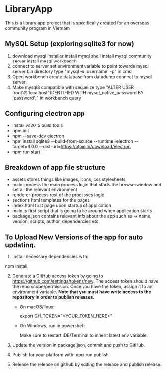 # LibraryApp
This is a library app project that is specifically created for an overseas community program in Vietnam

## MySQL Setup (exploring sqlite3 for now)
1. download mysql installer
	install mysql shell
	install mysql community server
	install mysql workbench
2. connect to server
	set environment variable to point towards mysql server bin directory
	type "mysql -u 'username' -p" in cmd
3. Open workbench
	create database from datadump
	connect to mysql server
4. Make mysql8 compatible with sequelize
	type "ALTER USER 'root'@'localhost' IDENTIFIED WITH mysql_native_password BY 'password';" in workbench query

## Configuring electron app
- install vs2015 build tools
- npm init
- npm --save-dev electron
- npm install sqlite3 --build-from-source --runtime=electron --target=3.0.0 --dist-url=https://atom.io/download/electron
- npm run start

## Breakdown of app file structure
- assets
	stores things like images, icons, css stylesheets
- main-process
	the main process logic that starts the browserwindow and set all the relevant environment
- renderer-process
	rest of the processes logic
- sections
	html templates for the pages
- index.html
	first page upon startup of application
- main.js
	first script that is going to be around when application starts
- package.json
	contains relevant info about the app such as -> name, version, scripts, author, dependencies etc.



## To Upload New Versions of the app for auto updating.
1. Install necessary dependencies with:

npm install

2. Generate a GitHub access token by going to https://github.com/settings/tokens/new. The access token should have the repo scope/permission. Once you have the token, assign it to an environment variable.
**Note that you must have write access to the repository in order to publish releases.**

	- On macOS/linux:

		 export GH_TOKEN="<YOUR_TOKEN_HERE>"
	 
	- On Windows, run in powershell:

 		[Environment]::SetEnvironmentVariable("GH_TOKEN","<YOUR_TOKEN_HERE>","User")
		Make sure to restart IDE/Terminal to inherit latest env variable.

3. Update the version in package.json, commit and push to GitHub.

4. Publish for your platform with:
npm run publish

5. Release the release on github by editing the release and publish release.
